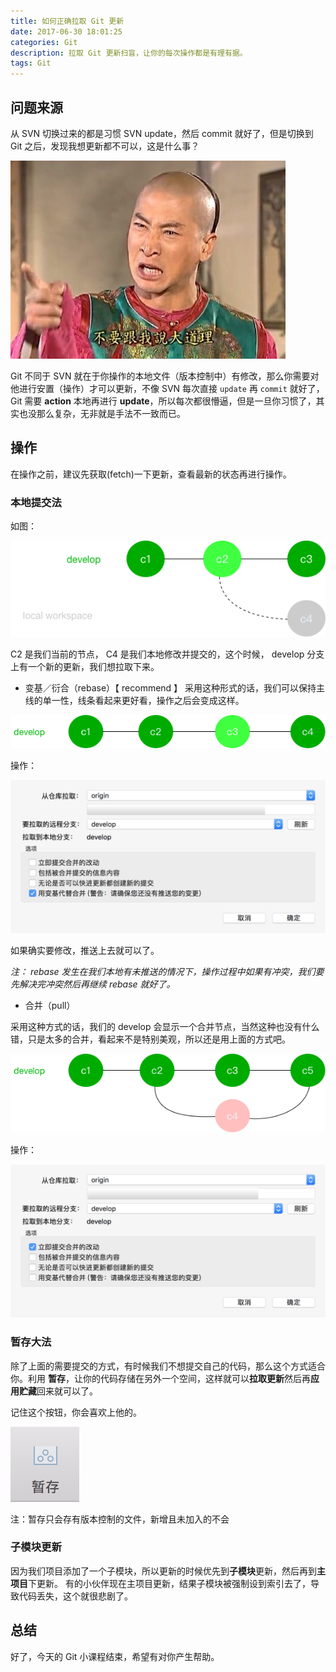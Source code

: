 ```yaml
---
title: 如何正确拉取 Git 更新
date: 2017-06-30 18:01:25
categories: Git
description: 拉取 Git 更新扫盲，让你的每次操作都是有理有据。
tags: Git
---
```

## 问题来源

从 SVN 切换过来的都是习惯 SVN update，然后 commit 就好了，但是切换到 Git 之后，发现我想更新都不可以，这是什么事？

![pull_git_commit_1](how-to-pull-the-remote-commit/pull_git_commit_1.jpg)

Git 不同于 SVN 就在于你操作的本地文件（版本控制中）有修改，那么你需要对他进行安置（操作）才可以更新，不像 SVN 每次直接 `update` 再 `commit` 就好了，Git 需要 **action** 本地再进行 **update**，所以每次都很懵逼，但是一旦你习惯了，其实也没那么复杂，无非就是手法不一致而已。

## 操作

在操作之前，建议先获取(fetch)一下更新，查看最新的状态再进行操作。

### **本地提交法**

如图：

![pull_git_commit_1](how-to-pull-the-remote-commit/pull_git_commit_1.png)

C2 是我们当前的节点， C4 是我们本地修改并提交的，这个时候， develop 分支上有一个新的更新，我们想拉取下来。

* 变基／衍合（rebase）【 recommend 】
采用这种形式的话，我们可以保持主线的单一性，线条看起来更好看，操作之后会变成这样。

![pull_git_commit_2](how-to-pull-the-remote-commit/pull_git_commit_2.png)

操作：

![pull_git_commit_5](how-to-pull-the-remote-commit/pull_git_commit_5.png)

如果确实要修改，推送上去就可以了。

_注： rebase 发生在我们本地有未推送的情况下，操作过程中如果有冲突，我们要先解决完冲突然后再继续 rebase 就好了。_

* 合并（pull）

采用这种方式的话，我们的 develop 会显示一个合并节点，当然这种也没有什么错，只是太多的合并，看起来不是特别美观，所以还是用上面的方式吧。

![pull_git_commit_3](how-to-pull-the-remote-commit/pull_git_commit_3.png)

操作：

![pull_git_commit_6](how-to-pull-the-remote-commit/pull_git_commit_6.png)

### **暂存大法**

除了上面的需要提交的方式，有时候我们不想提交自己的代码，那么这个方式适合你。利用 **暂存**，让你的代码存储在另外一个空间，这样就可以**拉取更新**然后再**应用贮藏**回来就可以了。

记住这个按钮，你会喜欢上他的。

![pull_git_commit_4](how-to-pull-the-remote-commit/pull_git_commit_4.png)

注：暂存只会存有版本控制的文件，新增且未加入的不会

### **子模块更新**

因为我们项目添加了一个子模块，所以更新的时候优先到**子模块**更新，然后再到**主项目**下更新。
有的小伙伴现在主项目更新，结果子模块被强制设到索引去了，导致代码丢失，这个就很悲剧了。

## 总结

好了，今天的 Git 小课程结束，希望有对你产生帮助。
